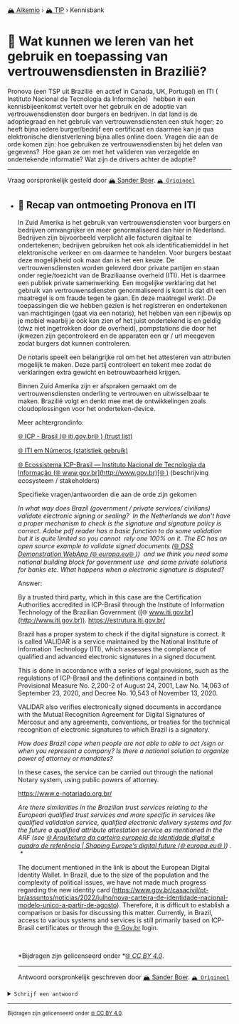 [🏔️ Alkemio](https://welcome.alkem.io/) › [🏔️ TIP](https://alkem.io/tip/dashboard) › Kennisbank
# 📄 Wat kunnen we leren van het gebruik en toepassing van vertrouwensdiensten in Brazilië?
Pronova (een TSP uit Brazilië  en actief in Canada, UK, Portugal) en ITI ( Instituto Nacional de Tecnologia da Informação)   hebben in een kennisbijeenkomst vertelt over het gebruik en de adoptie van vertrouwensdiensten door burgers en bedrijven. In dat land is de adoptiegraad en het gebruik van vertrouwensdiensten een stuk hoger; zo heeft bijna iedere burger/bedrijf een certificaat en daarmee kan je qua elektronische dienstverlening bijna alles online doen. Vragen die aan de orde komen zijn: hoe gebruiken ze vertrouwensdiensten bij het delen van gegevens?  Hoe gaan ze om met het valideren van verzegelde en ondertekende informatie? Wat zijn de drivers achter de adoptie?

***
Vraag oorspronkelijk gesteld door [🏔️ Sander Boer](https://alkem.io/user/sander-boer-499). [`🏔️ Origineel`](https://alkem.io/tip/collaboration/watkunnenweleren-7455)

- ## <a id="recapvanontmoeting-4331"></a> 📌 Recap van ontmoeting Pronova en ITI
  In Zuid Amerika is het gebruik van vertrouwensdiensten voor burgers en bedrijven omvangrijker en meer genormaliseerd dan hier in Nederland. Bedrijven zijn bijvoorbeeld verplicht alle facturen digitaal te ondertekenen; bedrijven gebruiken het ook als identificatiemiddel in het elektronische verkeer en om daarmee te handelen. Voor burgers bestaat deze mogelijkheid ook maar dan is het een keuze. De vertrouwensdiensten worden geleverd door private partijen en staan onder regie/toezicht van de Braziliaanse overheid (ITI). Het is daarmee een publiek private samenwerking. Een mogelijke verklaring dat het gebruik van vertrouwensdiensten genormaliseerd is komt is dat dit een maatregel is om fraude tegen te gaan. En deze maatregel werkt. De toepassingen die we hebben gezien is het registreren en ondertekenen van machtigingen (gaat via een notaris), het hebben van een rijbewijs op je mobiel waarbij je ook kan zien of het juist ondertekend is en geldig (dwz niet ingetrokken door de overheid), pompstations die door het ijkwezen zijn gecontroleerd en de apparaten een qr / url meegeven zodat burgers dat kunnen controleren.
  
  De notaris speelt een belangrijke rol om het het attesteren van attributen mogelijk te maken. Deze partij controleert en tekent mee zodat de verklaringen extra gewicht en betrouwbaarheid krijgen.
  
  Binnen Zuid Amerika zijn er afspraken gemaakt om de vertrouwensdiensten onderling te vertrouwen en uitwisselbaar te maken. Brazilië volgt en denkt mee met de ontwikkelingen zoals cloudoplossingen voor het onderteken-device.
  
  Meer achtergrondinfo:
  
  [🌐 ICP - Brasil (](https://estrutura.iti.gov.br/)[🌐 iti.gov.br](http://iti.gov.br)[🌐 ) (trust list)](https://estrutura.iti.gov.br/)
  
  [🌐 ITI em Números (statistiek gebruik)](https://numeros.iti.gov.br/)
  
  [🌐 Ecossistema ICP-Brasil — Instituto Nacional de Tecnologia da Informação (](https://www.gov.br/iti/pt-br/assuntos/icp-brasil/icp-brasil/ecossistema-icp-brasil)[🌐 www.gov.br](http://www.gov.br)[🌐 )](https://www.gov.br/iti/pt-br/assuntos/icp-brasil/icp-brasil/ecossistema-icp-brasil) (beschrijving ecosysteem / stakeholders)
  
  Specifieke vragen/antwoorden die aan de orde zijn gekomen
  
  *In what way does Brazil (government / private services/ civilians)  validate electronic signing or sealing?  In the Netherlands we don’t have a proper mechanism to check is the signature and signature policy is correct. Adobe pdf reader has a basic function to do some validation but it is quite limited so you cannot  rely one 100% on it. The EC has an open source example to validate signed documents (*[🌐 *DSS Demonstration WebApp (*](https://ec.europa.eu/digital-building-blocks/DSS/webapp-demo/validation)[🌐 *europa.eu*](http://europa.eu)[🌐 *)*](https://ec.europa.eu/digital-building-blocks/DSS/webapp-demo/validation)*)  and we think you need some national building block for government use  and some private solutions for banks etc. What happens when a electronic signature is disputed?*
  
  Answer:
  
  By a trusted third party, which in this case are the Certification Authorities accredited in ICP-Brasil through the Institute of Information Technology of the Brazilian Government ([🌐 www.iti.gov.br](http://www.iti.gov.br)). <https://estrutura.iti.gov.br/>
  
  Brazil has a proper system to check if the digital signature is correct. It is called VALIDAR is a service maintained by the National Institute of Information Technology (ITI), which assesses the compliance of qualified and advanced electronic signatures in a signed document.
  
  This is done in accordance with a series of legal provisions, such as the regulations of ICP-Brasil and the definitions contained in both Provisional Measure No. 2,200-2 of August 24, 2001, Law No. 14,063 of September 23, 2020, and Decree No. 10,543 of November 13, 2020.
  
  VALIDAR also verifies electronically signed documents in accordance with the Mutual Recognition Agreement for Digital Signatures of Mercosur and any agreements, conventions, or treaties for the technical recognition of electronic signatures to which Brazil is a signatory.
  
  *How does Brazil cope when people are not able to able to act /sign or when you represent a company? Is there a national solution to organize power of attorney or mandates?*
  
  In these cases, the service can be carried out through the national Notary system, using public powers of attorney.
  
  <https://www.e-notariado.org.br/>
  
  *Are there similarities in the Brazilian trust services relating to the European qualified trust services and more specific in services like qualified validation service, qualified electronic delivery systems and for the future a qualified attribute attestation service as mentioned in the ARF (see *[🌐 *Arquitetura da carteira europeia de identidade digital e quadro de referência | Shaping Europe’s digital future (*](https://digital-strategy.ec.europa.eu/pt/library/european-digital-identity-wallet-architecture-and-reference-framework)[🌐 *europa.eu*](http://europa.eu)[🌐 *)*](https://digital-strategy.ec.europa.eu/pt/library/european-digital-identity-wallet-architecture-and-reference-framework)*) .  \**
  
  The document mentioned in the link is about the European Digital Identity Wallet. In Brazil, due to the size of the population and the complexity of political issues, we have not made much progress regarding the new identity card (<https://www.gov.br/casacivil/pt-br/assuntos/noticias/2022/julho/nova-carteira-de-identidade-nacional-modelo-unico-a-partir-de-agosto>). Therefore, it is difficult to establish a comparison or basis for discussing this matter. Currently, in Brazil, access to various systems and services is still primarily based on ICP-Brasil certificates or through the [🌐 Gov.br](http://Gov.br) login.
  
  <br>
  
  \*Bijdragen zijn gelicenseerd onder \*[🌐 *CC BY 4.0*](https://creativecommons.org/licenses/by/4.0/deed.nl).

  ***
  Antwoord oorspronkelijk geschreven door [🏔️ Sander Boer](https://alkem.io/user/sander-boer-499).  [`🏔️ Origineel`](https://alkem.io/tip/collaboration/watkunnenweleren-7455/posts/recapvanontmoeting-4331)

<details><summary><code>Schrijf een antwoord</code></summary>

1. [Log in op Alkemio](https://identity.alkem.io/login).
2. Als je nog niet lid bent van de TIP-space, [vraag en wacht op toegang](https://alkem.io/tip/dashboard).
3. Ga naar de [vraag in Alkemio](https://alkem.io/tip/collaboration/watkunnenweleren-7455).
4. Klik op (+).
5. Neem kennis van de placeholder-tekst en verwijder deze.
6. Verstuur je antwoord.

Je antwoord verschijnt direct op Alkemio. Na synchronisatie verschijnt het ook hier.

</details>

* * *
<small>Bijdragen zijn gelicenseerd onder [🌐 CC BY 4.0](https://creativecommons.org/licenses/by/4.0/deed.nl).</small>
